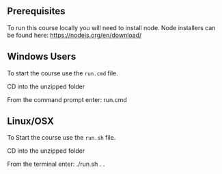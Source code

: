 ## Prerequisites

To run this course locally you will need to install node.
Node installers can be found here: https://nodejs.org/en/download/

## Windows Users

To start the course use the `run.cmd` file.

CD into the unzipped folder

From the command prompt enter: run.cmd

## Linux/OSX

To Start the course use the `run.sh` file.

CD into the unzipped folder

From the terminal enter: ./run.sh
.
.


